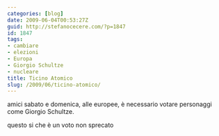 ```yaml
---
categories: [blog]
date: 2009-06-04T00:53:27Z
guid: http://stefanocecere.com/?p=1847
id: 1847
tags:
- cambiare
- elezioni
- Europa
- Giorgio Schultze
- nucleare
title: Ticino Atomico
slug: /2009/06/ticino-atomico/
---
```


amici sabato e domenica, alle europee, è necessario votare personaggi come Giorgio Schultze.
  
questo si che è un voto non sprecato